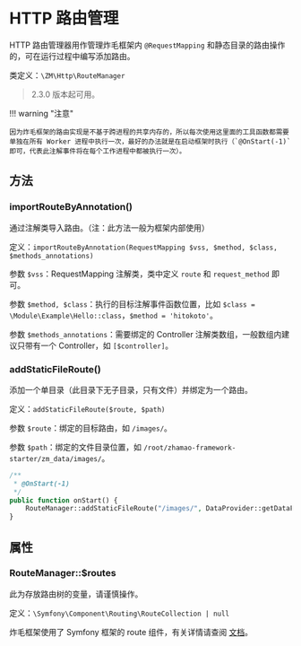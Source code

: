 # HTTP 路由管理

HTTP 路由管理器用作管理炸毛框架内 `@RequestMapping` 和静态目录的路由操作的，可在运行过程中编写添加路由。

类定义：`\ZM\Http\RouteManager`

> 2.3.0 版本起可用。

!!! warning "注意"

	因为炸毛框架的路由实现是不基于跨进程的共享内存的，所以每次使用这里面的工具函数都需要单独在所有 Worker 进程中执行一次，最好的办法就是在启动框架时执行（`@OnStart(-1)` 即可，代表此注解事件将在每个工作进程中都被执行一次）。

## 方法

### importRouteByAnnotation()

通过注解类导入路由。（注：此方法一般为框架内部使用）

定义：`importRouteByAnnotation(RequestMapping $vss, $method, $class, $methods_annotations)`

参数 `$vss`：RequestMapping 注解类，类中定义 `route` 和 `request_method` 即可。

参数 `$method, $class`：执行的目标注解事件函数位置，比如 `$class = \Module\Example\Hello::class`，`$method = 'hitokoto'`。

参数 `$methods_annotations`：需要绑定的 Controller 注解类数组，一般数组内建议只带有一个 Controller，如 `[$controller]`。

### addStaticFileRoute()

添加一个单目录（此目录下无子目录，只有文件）并绑定为一个路由。

定义：`addStaticFileRoute($route, $path)`

参数 `$route`：绑定的目标路由，如 `/images/`。

参数 `$path`：绑定的文件目录位置，如 `/root/zhamao-framework-starter/zm_data/images/`。

```php
/**
 * @OnStart(-1)
 */
public function onStart() {
    RouteManager::addStaticFileRoute("/images/", DataProvider::getDataFolder()."images/");
}
```

## 属性

### RouteManager::$routes

此为存放路由树的变量，请谨慎操作。

定义：`\Symfony\Component\Routing\RouteCollection | null`

炸毛框架使用了 Symfony 框架的 route 组件，有关详情请查阅 [文档](https://symfony.com/doc/current/routing.html)。